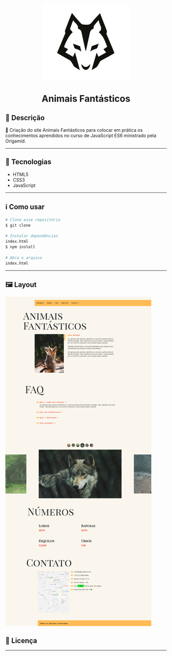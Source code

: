<p align="center"><img src="/img/lobo.png"></p> 
<h1 align="center">Animais Fantásticos<br></h1>

## 🔖 Descrição
🐺 Criação do site Animais Fantásticos para colocar em prática os conhecimentos aprendidos no curso de JavaScript ES6 ministrado pela Origamid.


---

## 🚀 Tecnologias

* HTML5
* CSS3
* JavaScript

---

## ℹ️ Como usar
```bash
# Clone esse repositório
$ git clone 

# Instalar dependências
index.html
$ npm install

# Abra o arquivo
index.html
```
---

## 🖼 Layout
![Layout Animais Fantasticos](/img/layout.png)

## 📝 Licença

---

